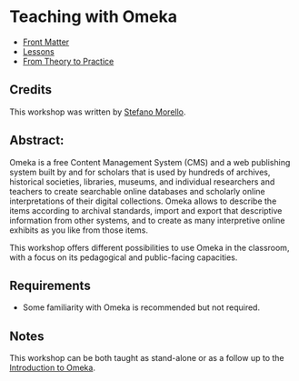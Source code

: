 # Teaching with Omeka

* [Front Matter](frontmatter.md)
* [Lessons](lessons.md)
* [From Theory to Practice](theorytopractice.med)

## Credits
This workshop was written by [Stefano Morello](https://github.com/smorello87).

## Abstract: 

Omeka is a free Content Management System (CMS) and a web publishing system built by and for scholars that is used by hundreds of archives, historical societies, libraries, museums, and individual researchers and teachers to create searchable online databases and scholarly online interpretations of their digital collections. Omeka allows to describe the items according to archival standards, import and export that descriptive information from other systems, and to create as many interpretive online exhibits as you like from those items.

This workshop offers different possibilities to use Omeka in the classroom, with a focus on its pedagogical and public-facing capacities.

## Requirements
- Some familiarity with Omeka is recommended but not required.

## Notes

This workshop can be both taught as stand-alone or as a follow up to the [Introduction to Omeka](https://github.com/smorello87/intro-to-omeka).
